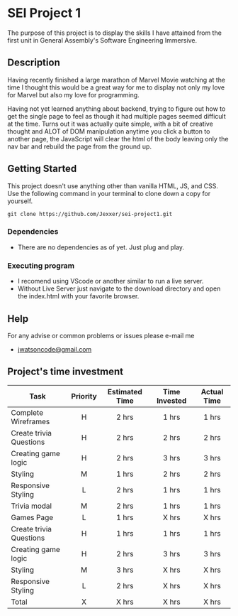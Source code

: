 # SEI Project 1

The purpose of this project is to display the skills I have attained from the first unit in General Assembly's Software Engineering Immersive. 

## Description

Having recently finished a large marathon of Marvel Movie watching at the time I thought this would be a great way for me to display not only my love for Marvel but also my love for programming. 

Having not yet learned anything about backend, trying to figure out how to get the single page to feel as though it had multiple pages seemed difficult at the time. Turns out it was actually quite simple, with a bit of creative thought and ALOT of DOM manipulation anytime you click a button to another page, the JavaScript will clear the html of the body leaving only the nav bar and rebuild the page from the ground up. 

## Getting Started

This project doesn't use anything other than vanilla HTML, JS, and CSS. 
Use the following command in your terminal to clone down a copy for yourself.

```
git clone https://github.com/Jexxer/sei-project1.git
```

### Dependencies

* There are no dependencies as of yet. Just plug and play.


### Executing program

* I recomend using VScode or another similar to run a live server.
* Without Live Server just navigate to the download directory and open the index.html with your favorite browser.

## Help

For any advise or common problems or issues please e-mail me
* jwatsoncode@gmail.com


## Project's time investment

| Task | Priority | Estimated Time | Time Invested | Actual Time |
| --- | :---: |  :---: | :---: | :---: |
| Complete Wireframes | H | 2 hrs| 1 hrs | 1 hrs |
| Create trivia Questions | H |  2 hrs| 2 hrs | 2 hrs |
| Creating game logic | H | 2 hrs| 3 hrs |  3 hrs  |
| Styling| M | 1 hrs|   2 hrs|  2 hrs |
| Responsive Styling | L | 2 hrs| 1 hrs |  1 hrs  |
| Trivia modal | M | 2 hrs | 1 hrs | 1 hrs |
| Games Page | L | 1 hrs | X hrs | X hrs |
| Create trivia Questions | H |  1 hrs| 1 hrs | 1 hrs |
| Creating game logic | H | 2 hrs| 3 hrs |  3 hrs  |
| Styling| M | 3 hrs|   X hrs|  X hrs |
| Responsive Styling | L | 2 hrs| X hrs |  X hrs  |
| Total | X | X  hrs |X  hrs  |  X hrs|

